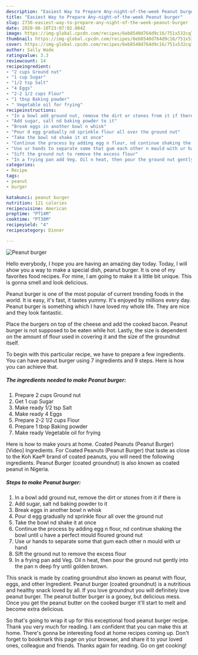 ```yaml
---
description: "Easiest Way to Prepare Any-night-of-the-week Peanut burger"
title: "Easiest Way to Prepare Any-night-of-the-week Peanut burger"
slug: 2736-easiest-way-to-prepare-any-night-of-the-week-peanut-burger
date: 2020-06-10T23:07:02.084Z
image: https://img-global.cpcdn.com/recipes/6eb8540d764d9c16/751x532cq70/peanut-burger-recipe-main-photo.jpg
thumbnail: https://img-global.cpcdn.com/recipes/6eb8540d764d9c16/751x532cq70/peanut-burger-recipe-main-photo.jpg
cover: https://img-global.cpcdn.com/recipes/6eb8540d764d9c16/751x532cq70/peanut-burger-recipe-main-photo.jpg
author: Sally Wade
ratingvalue: 3.3
reviewcount: 14
recipeingredient:
- "2 cups Ground nut"
- "1 cup Sugar"
- "1/2 tsp Salt"
- "4 Eggs"
- "2-2 1/2 cups Flour"
- "1 tbsp Baking powder"
- " Vegetable oil for frying"
recipeinstructions:
- "In a bowl add ground nut, remove the dirt or stones from it if there is"
- "Add sugar, salt nd baking powder to it"
- "Break eggs in another bowl n whisk"
- "Pour d egg gradually nd sprinkle flour all over the ground nut"
- "Take the bowl nd shake it at once"
- "Continue the process by adding egg n flour, nd continue shaking the bowl until u have a perfect mould floured ground nut"
- "Use ur hands to separate some that gum each other n mould with ur hand"
- "Sift the ground nut to remove the excess flour"
- "In a frying pan add Veg. Oil n heat, then pour the ground nut gently into the pan n deep fry until golden brown."
categories:
- Recipe
tags:
- peanut
- burger

katakunci: peanut burger 
nutrition: 121 calories
recipecuisine: American
preptime: "PT14M"
cooktime: "PT38M"
recipeyield: "4"
recipecategory: Dinner

---
```



![Peanut burger](https://img-global.cpcdn.com/recipes/6eb8540d764d9c16/751x532cq70/peanut-burger-recipe-main-photo.jpg)

Hello everybody, I hope you are having an amazing day today. Today, I will show you a way to make a special dish, peanut burger. It is one of my favorites food recipes. For mine, I am going to make it a little bit unique. This is gonna smell and look delicious.

Peanut burger is one of the most popular of current trending foods in the world. It is easy, it's fast, it tastes yummy. It's enjoyed by millions every day. Peanut burger is something which I have loved my whole life. They are nice and they look fantastic.

Place the burgers on top of the cheese and add the cooked bacon. Peanut burger is not supposed to be eaten while hot. Lastly, the size is dependent on the amount of flour used in covering it and the size of the groundnut itself.


To begin with this particular recipe, we have to prepare a few ingredients. You can have peanut burger using 7 ingredients and 9 steps. Here is how you can achieve that.

<!--inarticleads1-->

##### The ingredients needed to make Peanut burger:

1. Prepare 2 cups Ground nut
1. Get 1 cup Sugar
1. Make ready 1/2 tsp Salt
1. Make ready 4 Eggs
1. Prepare 2-2 1/2 cups Flour
1. Prepare 1 tbsp Baking powder
1. Make ready  Vegetable oil for frying


Here is how to make yours at home. Coated Peanuts (Peanut Burger) [Video] Ingredients. For Coated Peanuts (Peanut Burger) that taste as close to the Koh Kae® brand of coated peanuts, you will need the following ingredients. Peanut Burger (coated groundnut) is also known as coated peanut in Nigeria. 

<!--inarticleads2-->

##### Steps to make Peanut burger:

1. In a bowl add ground nut, remove the dirt or stones from it if there is
1. Add sugar, salt nd baking powder to it
1. Break eggs in another bowl n whisk
1. Pour d egg gradually nd sprinkle flour all over the ground nut
1. Take the bowl nd shake it at once
1. Continue the process by adding egg n flour, nd continue shaking the bowl until u have a perfect mould floured ground nut
1. Use ur hands to separate some that gum each other n mould with ur hand
1. Sift the ground nut to remove the excess flour
1. In a frying pan add Veg. Oil n heat, then pour the ground nut gently into the pan n deep fry until golden brown.


This snack is made by coating groundnut also known as peanut with flour, eggs, and other Ingredient. Peanut burger (coated groundnut) is a nutritious and healthy snack loved by all. If you love groundnut you will definitely love peanut burger. The peanut butter burger is a gooey, but delicious mess. Once you get the peanut butter on the cooked burger it&#39;ll start to melt and become extra delicious. 

So that's going to wrap it up for this exceptional food peanut burger recipe. Thank you very much for reading. I am confident that you can make this at home. There's gonna be interesting food at home recipes coming up. Don't forget to bookmark this page on your browser, and share it to your loved ones, colleague and friends. Thanks again for reading. Go on get cooking!
